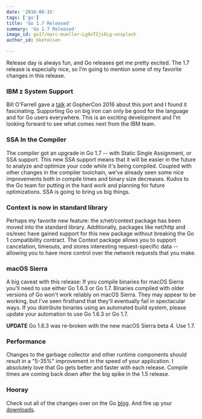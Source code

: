 ```yaml
---
date: '2016-08-15'
tags: ['go']
title: 'Go 1.7 Released'
summary: 'Go 1.7 Released'
image_id: go17/marc-mueller-Lg8xTZjs6Lg-unsplash
author_id: bketelsen

---
```


Release day is always fun, and Go releases get me pretty excited. The 1.7 release is especially nice, so I'm going to mention some of my favorite changes in this release.

### IBM z System Support

Bill O'Farrell gave a [talk](https://github.com/gophercon/2016-talks/blob/master/BillO'Farrell-GoForLinuxOnZ.pptx) at GopherCon 2016 about this port and I found it fascinating. Supporting Go on big iron can only be good for the language and for Go users everywhere. This is an exciting development and I'm looking forward to see what comes next from the IBM team.

### SSA In the Compiler

The compiler got an upgrade in Go 1.7 -- with Static Single Assignment, or SSA support. This new SSA support means that it will be easier in the future to analyze and optimize your code while it's being compiled. Coupled with other changes in the compiler toolchain, we've already seen some nice improvements both in compile times and binary size decreases. Kudos to the Go team for putting in the hard work and planning for future optimizations. SSA is going to bring us big things.

### Context is now in standard library

Perhaps my favorite new feature: the x/net/context package has been moved into the standard library. Additionally, packages like net/http and os/exec have gained support for this new package without breaking the Go 1 compatibility contract. The Context package allows you to support cancelation, timeouts, and stores interesting request-specific data -- allowing you to have more control over the network requests that you make.

### macOS Sierra

A big caveat with this release: If you compile binaries for macOS Sierra you'll need to use either Go 1.6.3 or Go 1.7. Binaries compiled with older versions of Go won't work reliably on macOS Sierra. They may appear to be working, but I've seen firsthand that they'll eventually fail in spectacular ways. If you distribute binaries using an automated build system, please update your automation to use Go 1.6.3 or Go 1.7.

**UPDATE** Go 1.6.3 was re-broken with the new macOS Sierra beta 4. Use 1.7.

### Performance

Changes to the garbage collector and other runtime components should result in a "5-35%" improvement in the speed of your application. I absolutely love that Go gets better and faster with each release. Compile times are coming back down after the big spike in the 1.5 release.

### Hooray

Check out all of the changes over on the Go [blog](https://golang.org/doc/go1.7). And fire up your [downloads](https://golang.org/dl/).
